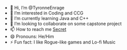 - 👋 Hi, I’m @TyronneEnrage
- 👀 I’m interested in Coding and CCG
- 🌱 I’m currently learning Java and C++
- 💞️ I’m looking to collaborate on some capstone project
- 📫 How to reach me [Secret](https://mastodon.social/@Under_E1)
- 😄 Pronouns: He/Him
- ⚡ Fun fact: I like Rogue-like games and Lo-fi Music

<!---
TyronneEnrage/TyronneEnrage is a ✨ special ✨ repository because its `README.md` (this file) appears on your GitHub profile.
You can click the Preview link to take a look at your changes.
--->
